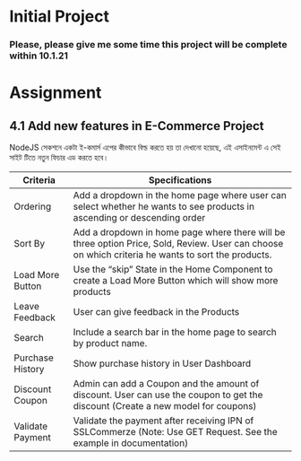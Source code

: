 # Initial Project

### Please, please give me some time this project will be complete within 10.1.21

# Assignment

## 4.1 Add new features in E-Commerce Project

NodeJS সেকশনে একটা ই-কমার্স এপের কীভাবে বিল্ড করতে হয় তা দেখানো হয়েছে, এই এসাইনমেন্ট এ সেই সাইট টিতে নতুন ফিচার এড করতে হবে।

| Criteria         | Specifications                                                                                                                                     |
| ---------------- | -------------------------------------------------------------------------------------------------------------------------------------------------- |
| Ordering         | Add a dropdown in the home page where user can select whether he wants to see products in ascending or descending order                            |
| Sort By          | Add a dropdown in home page where there will be three option Price, Sold, Review. User can choose on which criteria he wants to sort the products. |
| Load More Button | Use the “skip” State in the Home Component to create a Load More Button which will show more products                                              |
| Leave Feedback   | User can give feedback in the Products                                                                                                             |
| Search           | Include a search bar in the home page to search by product name.                                                                                   |
| Purchase History | Show purchase history in User Dashboard                                                                                                            |
| Discount Coupon  | Admin can add a Coupon and the amount of discount. User can use the coupon to get the discount (Create a new model for coupons)                    |
| Validate Payment | Validate the payment after receiving IPN of SSLCommerze (Note: Use GET Request. See the example in documentation)                                  |
